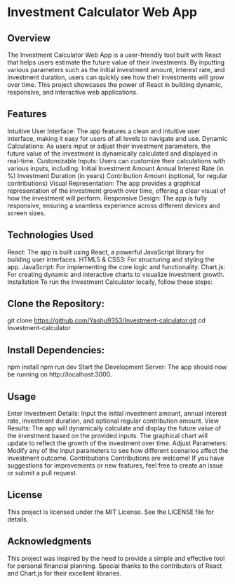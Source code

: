 # Investment Calculator Web App
## Overview
The Investment Calculator Web App is a user-friendly tool built with React that helps users estimate the future value of their investments. By inputting various parameters such as the initial investment amount, interest rate, and investment duration, users can quickly see how their investments will grow over time. This project showcases the power of React in building dynamic, responsive, and interactive web applications.

## Features
Intuitive User Interface: The app features a clean and intuitive user interface, making it easy for users of all levels to navigate and use.
Dynamic Calculations: As users input or adjust their investment parameters, the future value of the investment is dynamically calculated and displayed in real-time.
Customizable Inputs: Users can customize their calculations with various inputs, including:
Initial Investment Amount
Annual Interest Rate (in %)
Investment Duration (in years)
Contribution Amount (optional, for regular contributions)
Visual Representation: The app provides a graphical representation of the investment growth over time, offering a clear visual of how the investment will perform.
Responsive Design: The app is fully responsive, ensuring a seamless experience across different devices and screen sizes.
## Technologies Used
React: The app is built using React, a powerful JavaScript library for building user interfaces.
HTML5 & CSS3: For structuring and styling the app.
JavaScript: For implementing the core logic and functionality.
Chart.js: For creating dynamic and interactive charts to visualize investment growth.
Installation
To run the Investment Calculator locally, follow these steps:

## Clone the Repository:
git clone https://github.com/Yashu9353/Investment-calculator.git
cd Investment-calculator
## Install Dependencies:
npm install
npm run dev
Start the Development Server:
The app should now be running on http://localhost:3000.

## Usage
Enter Investment Details: Input the initial investment amount, annual interest rate, investment duration, and optional regular contribution amount.
View Results: The app will dynamically calculate and display the future value of the investment based on the provided inputs. The graphical chart will update to reflect the growth of the investment over time.
Adjust Parameters: Modify any of the input parameters to see how different scenarios affect the investment outcome.
Contributions
Contributions are welcome! If you have suggestions for improvements or new features, feel free to create an issue or submit a pull request.

## License
This project is licensed under the MIT License. See the LICENSE file for details.

## Acknowledgments
This project was inspired by the need to provide a simple and effective tool for personal financial planning.
Special thanks to the contributors of React and Chart.js for their excellent libraries.
